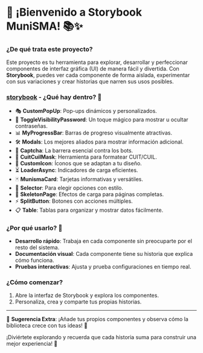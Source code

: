 # 🚀 ¡Bienvenido a Storybook MuniSMA! 📚✨

### ¿De qué trata este proyecto?

Este proyecto es tu herramienta para explorar, desarrollar y perfeccionar componentes de interfaz gráfica (UI) de manera fácil y divertida.
Con **Storybook**, puedes ver cada componente de forma aislada, experimentar con sus variaciones y crear historias que narren sus usos posibles.

### [storybook](https://pmniko.github.io/storybook-munisma/) - ¿Qué hay dentro? 🤔

- 🎭 **CustomPopUp**: Pop-ups dinámicos y personalizados.
- 🔐 **ToggleVisibilityPassword**: Un toque mágico para mostrar u ocultar contraseñas.
- 📊 **MyProgressBar**: Barras de progreso visualmente atractivas.
- 🛠 **Modals**: Los mejores aliados para mostrar información adicional.
- 🤖 **Captcha**: La barrera esencial contra los bots.
- 🔢 **CuitCuilMask**: Herramienta para formatear CUIT/CUIL.
- 🎨 **CustomIcon**: Íconos que se adaptan a tu diseño.
- ⏳ **LoaderAsync**: Indicadores de carga eficientes.
- 🃏 **MunismaCard**: Tarjetas informativas y versátiles.
- 🔽 **Selector**: Para elegir opciones con estilo.
- 🦴 **SkeletonPage**: Efectos de carga para páginas completas.
- ⚡ **SplitButton**: Botones con acciones múltiples.
- 📋 **Table**: Tablas para organizar y mostrar datos fácilmente.

### ¿Por qué usarlo? 🌟

- **Desarrollo rápido**: Trabaja en cada componente sin preocuparte por el resto del sistema.
- **Documentación visual**: Cada componente tiene su historia que explica cómo funciona.
- **Pruebas interactivas**: Ajusta y prueba configuraciones en tiempo real.

### ¿Cómo comenzar?

1. Abre la interfaz de Storybook y explora los componentes.
2. Personaliza, crea y comparte tus propias historias.

---

🎉 **Sugerencia Extra**: ¡Añade tus propios componentes y observa cómo la biblioteca crece con tus ideas! 🌈

¡Diviértete explorando y recuerda que cada historia suma para construir una mejor experiencia! 🚀

